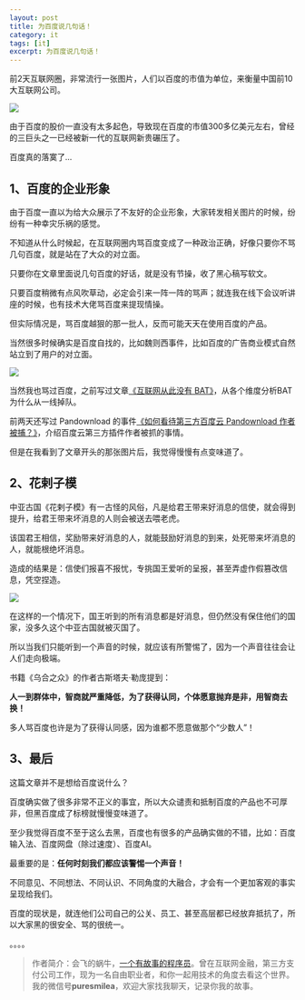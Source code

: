 ```yaml
---
layout: post
title: 为百度说几句话！
category: it
tags: [it]
excerpt: 为百度说几句话！
---
```



前2天互联网圈，非常流行一张图片，人们以百度的市值为单位，来衡量中国前10大互联网公司。

![](http://favorites.ren/assets/images/2020/it/baidu/baidu01.jpg) 

由于百度的股价一直没有太多起色，导致现在百度的市值300多亿美元左右，曾经的三巨头之一已经被新一代的互联网新贵碾压了。

百度真的落寞了...

## 1、百度的企业形象

由于百度一直以为给大众展示了不友好的企业形象，大家转发相关图片的时候，纷纷有一种幸灾乐祸的感觉。

不知道从什么时候起，在互联网圈内骂百度变成了一种政治正确，好像只要你不骂几句百度，就是站在了大众的对立面。

只要你在文章里面说几句百度的好话，就是没有节操，收了黑心稿写软文。

只要百度稍微有点风吹草动，必定会引来一阵一阵的骂声；就连我在线下会议听讲座的时候，也有技术大佬骂百度来提现情操。

但实际情况是，骂百度越狠的那一批人，反而可能天天在使用百度的产品。

当然很多时候确实是百度自找的，比如魏则西事件，比如百度的广告商业模式自然站立到了用户的对立面。

![](http://favorites.ren/assets/images/2020/it/baidu/baidu02.jpg) 

当然我也骂过百度，之前写过文章[《互联网从此没有 BAT》](https://mp.weixin.qq.com/s/KNgiz8bMdFMLY-LOYlMoAQ)，从各个维度分析BAT为什么从一线掉队。

前两天还写过 Pandownload 的事件[《如何看待第三方百度云 Pandownload 作者被捕？》](https://mp.weixin.qq.com/s/TikTCbXk_NpwBy7Bg6t2uw)，介绍百度云第三方插件作者被抓的事情。

但是在我看到了文章开头的那张图片后，我觉得慢慢有点变味道了。

## 2、花剌子模

中亚古国《花剌子模》有一古怪的风俗，凡是给君王带来好消息的信使，就会得到提升，给君王带来坏消息的人则会被送去喂老虎。

该国君王相信，奖励带来好消息的人，就能鼓励好消息的到来，处死带来坏消息的人，就能根绝坏消息。

造成的结果是：信使们报喜不报忧，专挑国王爱听的呈报，甚至弄虚作假篡改信息，凭空捏造。

![](http://favorites.ren/assets/images/2020/it/baidu/baidu03.jpg) 

在这样的一个情况下，国王听到的所有消息都是好消息，但仍然没有保住他们的国家，没多久这个中亚古国就被灭国了。

所以当我们只能听到一个声音的时候，就应该有所警惕了，因为一个声音往往会让人们走向极端。

书籍《乌合之众》的作者古斯塔夫·勒庞提到：

**人一到群体中，智商就严重降低，为了获得认同，个体愿意抛弃是非，用智商去换！**

多人骂百度也许是为了获得认同感，因为谁都不愿意做那个“少数人”！


## 3、最后

这篇文章并不是想给百度说什么？

百度确实做了很多非常不正义的事宜，所以大众谴责和抵制百度的产品也不可厚非，但黑百度成了标榜就慢慢变味道了。

至少我觉得百度不至于这么去黑，百度也有很多的产品确实做的不错，比如：百度输入法、百度网盘（除过速度）、百度AI。

最重要的是：**任何时刻我们都应该警惕一个声音！**

不同意见、不同想法、不同认识、不同角度的大融合，才会有一个更加客观的事实呈现给我们。

百度的现状是，就连他们公司自己的公关、员工、甚至高层都已经放弃抵抗了，所以大家黑的很安全、骂的很统一。

。。。。


>作者简介：会飞的蜗牛，[一个有故事的程序员](http://www.ityouknow.com/life/2020/03/25/fengkou-10year.html)。曾在互联网金融，第三方支付公司工作，现为一名自由职业者，和你一起用技术的角度去看这个世界。我的微信号**puresmilea**，欢迎大家找我聊天，记录你我的故事。
